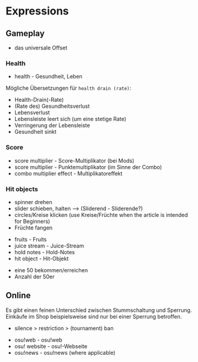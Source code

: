 # Expressions

## Gameplay

- das universale Offset

### Health

- health - Gesundheit, Leben

Mögliche Übersetzungen für `health drain (rate)`:

- Health-Drain(-Rate)
- (Rate des) Gesundheitsverlust
- Lebensverlust
- Lebensleiste leert sich (um eine stetige Rate)
- Verringerung der Lebensleiste
- Gesundheit sinkt

### Score

- score multiplier - Score-Multiplikator (bei Mods)
- score multiplier - Punktemultiplikator (im Sinne der Combo)
- combo multiplier effect - Multiplikatoreffekt

### Hit objects

- spinner drehen
- slider schieben, halten --> (Sliderend - Sliderende?)
- circles/Kreise klicken (use Kreise/Früchte when the article is intended for Beginners)
- Früchte fangen

</b>

- fruits - Fruits
- juice stream - Juice-Stream
- hold notes - Hold-Notes
- hit object - Hit-Objekt

</b>

- eine 50 bekommen/erreichen
- Anzahl der 50er

</b>

## Online

Es gibt einen feinen Unterschied zwischen Stummschaltung und Sperrung. Einkäufe im Shop beispielsweise sind nur bei einer Sperrung betroffen.

- silence > restriction > (tournament) ban

</b>

- osu!web - osu!web
- osu! website - osu!-Webseite
- osu!news - osu!news (where applicable)
